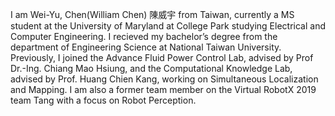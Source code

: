 I am Wei-Yu, Chen(William Chen) 陳威宇 from Taiwan, currently a MS student at the University of Maryland at College Park studying Electrical and Computer Engineering. I recieved my bachelor’s degree from the department of Engineering Science at National Taiwan University. Previously, I joined the Advance Fluid Power Control Lab, advised by Prof Dr.-Ing. Chiang Mao Hsiung, and the Computational Knowledge Lab, advised by Prof. Huang Chien Kang, working on Simultaneous Localization and Mapping. I am also a former team member on the Virtual RobotX 2019 team Tang with a focus on Robot Perception.
